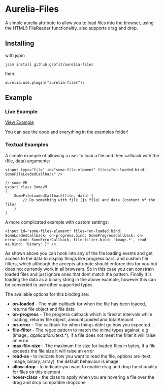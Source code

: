 # Aurelia-Files

A simple aurelia attribute to allow you to load files into the browser, using the HTML5 FileReader functionality, also supports drag and drop.

## Installing

with jspm

`jspm install github:grofit/aurelia-files`

then

`aurelia.use.plugin("aurelia-files");`

## Example

### Live Example
[View Example](https://rawgit.com/grofit/aurelia-files/master/examples/index.html)

You can see the code and everything in the examples folder!

### Textual Examples

A simple example of allowing a user to load a file and then callback with the (file, data) arguments:
```
<input type="file" id="some-file-element" files="on-loaded.bind: SomeFileLoadedCallback" /> 

// some VM
export class SomeVM
{
	SomeFileLoadedCallback(file, data) {
		// Do something with file (js file) and data (content of the file)
	}
}

```

A more complicated example with custom settings:
```
<input id="some-files-element" files="on-loaded.bind: SomeLoadedCallback; on-progress.bind: SomeProgressCallback; on-error.bind: SomeErrorCallback, file-filter.bind: 'image.*', read-as.bind: 'binary' }" />
```

As shown above you can hook into any of the file loading events and get access to the data to display things like progress bars, and custom file filters, which although the accepts attribute should enforce this for you but does not currently work in all browsers. So in this case you can constrain loaded files and just ignore ones that dont match the pattern. Finally it is loading the data as a binary string in the above example, however this can be converted to use other supported types.

The available options for this binding are:

* **on-loaded** - The main callback for when the file has been loaded, returns file object and file data
* **on-progress** - The progress callback which is fired at intervals while loading, returns file object, amountLoaded and totalAmount
* **on-error** - The callback for when things didnt go how you expected...
* **file-filter** - The regex pattern to match the mime types against, e.g (image.*, application.*|text.*), if a file does not meet the filter it will raise an error
* **max-file-size** - The maximum file size for loaded files in bytes, if a file exceeds the file size it will raise an error
* **read-as** - to indicate how you want to read the file, options are (text, image, binary, array), the default behaviour is image
* **allow-drop** - to indicate you want to enable drag and drop functionality for files on this element
* **hover-class** - the class to apply when you are hovering a file over the drag and drop compatible dropzone